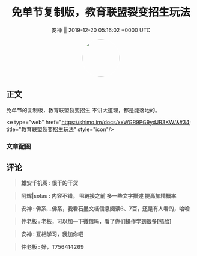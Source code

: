 <h1 align="center">免单节复制版，教育联盟裂变招生玩法</h1>




<p align="center">
    <a>安神 || 2019-12-20 05:16:02 &#43;0000 UTC</a>
</p>

<div align="center">
    <img src="https://images.zsxq.com/FgPfh-qkhFyfW81PAN2qleGx8MSD?e=1590940799&amp;token=kIxbL07-8jAj8w1n4s9zv64FuZZNEATmlU_Vm6zD:3zrON9PPd1fzRYeKQ2A36grxOfw=" width="100" height="100" style="border:1px solid;border-radius:50%; color:#ffffff"/>
</div>




## 正文

<div>
免单节的复制版，教育联盟裂变招生
不讲大道理，都是能落地的。

&lt;e type=&#34;web&#34; href=&#34;https://shimo.im/docs/xxWGR9PG9ydJR3KW/&#34; title=&#34;教育联盟裂变招生玩法&#34; style=&#34;icon&#34;/&gt;
</div>

### 文章配图

<div class="image" align="center">

</div>


## 评论

<div align="left">
<div>

<blockquote >
<span> <strong>雄安千机阁 : 很干的干货 </strong></span>
</blockquote>

<blockquote >
<span> <strong>阿辉|solas : 内容不错。 甩链接之前 多一些文字描述 提高加精概率 </strong></span>
</blockquote>

<blockquote >
<span> <strong>安神 : 佛系…佛系，我看石墨文档信息阅读6、7百，还是有人看的，哈哈 </strong></span>
</blockquote>

<blockquote >
<span> <strong>仲老板 : 老板，可以加一下微信吗，看了你们操作学到很多[捂脸] </strong></span>
</blockquote>

<blockquote >
<span> <strong>安神 : 互相学习，我加你吧 </strong></span>
</blockquote>

<blockquote >
<span> <strong>仲老板 : 好，T756414269 </strong></span>
</blockquote>

</div>
</div>